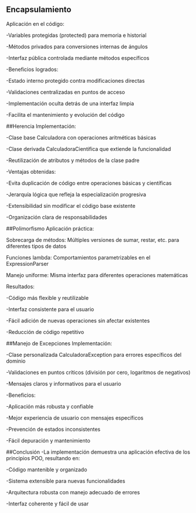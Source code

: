 ## Encapsulamiento
Aplicación en el código:

-Variables protegidas (protected) para memoria e historial

-Métodos privados para conversiones internas de ángulos

-Interfaz pública controlada mediante métodos específicos

-Beneficios logrados:

-Estado interno protegido contra modificaciones directas

-Validaciones centralizadas en puntos de acceso

-Implementación oculta detrás de una interfaz limpia

-Facilita el mantenimiento y evolución del código

##Herencia
Implementación:

-Clase base Calculadora con operaciones aritméticas básicas

-Clase derivada CalculadoraCientifica que extiende la funcionalidad

-Reutilización de atributos y métodos de la clase padre

-Ventajas obtenidas:

-Evita duplicación de código entre operaciones básicas y científicas

-Jerarquía lógica que refleja la especialización progresiva

-Extensibilidad sin modificar el código base existente

-Organización clara de responsabilidades

##Polimorfismo
Aplicación práctica:

Sobrecarga de métodos: Múltiples versiones de sumar, restar, etc. para diferentes tipos de datos

Funciones lambda: Comportamientos parametrizables en el ExpressionParser

Manejo uniforme: Misma interfaz para diferentes operaciones matemáticas

Resultados:

-Código más flexible y reutilizable

-Interfaz consistente para el usuario

-Fácil adición de nuevas operaciones sin afectar existentes

-Reducción de código repetitivo

##Manejo de Excepciones
Implementación:

-Clase personalizada CalculadoraException para errores específicos del dominio

-Validaciones en puntos críticos (división por cero, logaritmos de negativos)

-Mensajes claros y informativos para el usuario

-Beneficios:

-Aplicación más robusta y confiable

-Mejor experiencia de usuario con mensajes específicos

-Prevención de estados inconsistentes

-Fácil depuración y mantenimiento

##Conclusión
-La implementación demuestra una aplicación efectiva de los principios POO, resultando en:

-Código mantenible y organizado

-Sistema extensible para nuevas funcionalidades

-Arquitectura robusta con manejo adecuado de errores

-Interfaz coherente y fácil de usar
